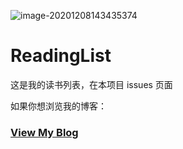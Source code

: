 ![image-20201208143435374](https://ced-md-picture.oss-cn-beijing.aliyuncs.com/img/20201208143435.png)

# ReadingList

这是我的读书列表，在本项目 issues 页面


如果你想浏览我的博客：
### [View My Blog](http://solidspoon.xyz)

